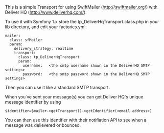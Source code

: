 This is a simple Transport for using SwiftMailer (http://swiftmailer.org/) with Deliver HQ (http://www.deliverhq.com/).

To use it with Symfony 1.x store the tp_DeliverHqTransport.class.php in your lib directory, and edit your factories.yml:

    mailer:
      class: sfMailer
      param:
        delivery_strategy: realtime
        transport:
          class: tp_DeliverHqTransport
          param:
            username:   <the smtp username shown in the DeliverHQ SMTP settings>
            password:   <the smtp password shown in the DeliverHQ SMTP settings>
            
Then you can use it like a standard SMTP transport.

When you've sent your message(s) you can get Deliver HQ's unique message identifier by using

    $identifier=$mailer->getTransport()->getIdentifier(<email address>)
    
You can then use this identifier with their notifiation API to see when a message was delievered or bounced.